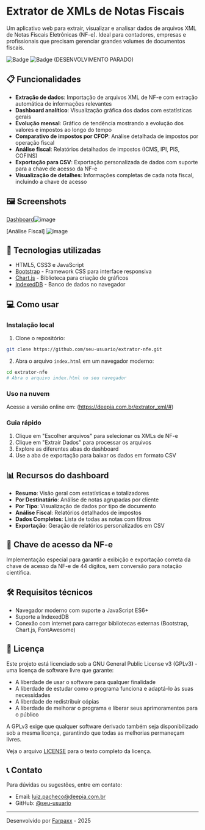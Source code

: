 # Extrator de XMLs de Notas Fiscais

Um aplicativo web para extrair, visualizar e analisar dados de arquivos XML de Notas Fiscais Eletrônicas (NF-e). Ideal para contadores, empresas e profissionais que precisam gerenciar grandes volumes de documentos fiscais.

![Badge](https://img.shields.io/badge/Versão-1.0-blue) ![Badge](https://img.shields.io/badge/Licença-GPLv3-green)
(DESENVOLVIMENTO PARADO)

## 📋 Funcionalidades

- **Extração de dados**: Importação de arquivos XML de NF-e com extração automática de informações relevantes
- **Dashboard analítico**: Visualização gráfica dos dados com estatísticas gerais
- **Evolução mensal**: Gráfico de tendência mostrando a evolução dos valores e impostos ao longo do tempo
- **Comparativo de impostos por CFOP**: Análise detalhada de impostos por operação fiscal
- **Análise fiscal**: Relatórios detalhados de impostos (ICMS, IPI, PIS, COFINS)
- **Exportação para CSV**: Exportação personalizada de dados com suporte para a chave de acesso da NF-e
- **Visualização de detalhes**: Informações completas de cada nota fiscal, incluindo a chave de acesso

## 🖼️ Screenshots

[Dashboard](https://via.placeholder.com/800x400?text=Dashboard+do+Extrator+de+NFe)![image](https://github.com/user-attachments/assets/8d40f354-f84c-4ae0-ae59-388acb79d2fa)

[Análise Fiscal]
![image](https://github.com/user-attachments/assets/345ce12a-465e-4c9e-bea3-116fc8c75c07)


## 🚀 Tecnologias utilizadas

- HTML5, CSS3 e JavaScript
- [Bootstrap](https://getbootstrap.com/) - Framework CSS para interface responsiva
- [Chart.js](https://www.chartjs.org/) - Biblioteca para criação de gráficos
- [IndexedDB](https://developer.mozilla.org/en-US/docs/Web/API/IndexedDB_API) - Banco de dados no navegador

## 💻 Como usar

### Instalação local

1. Clone o repositório:
```bash
git clone https://github.com/seu-usuario/extrator-nfe.git
```

2. Abra o arquivo `index.html` em um navegador moderno:
```bash
cd extrator-nfe
# Abra o arquivo index.html no seu navegador
```

### Uso na nuvem

Acesse a versão online em: (https://deepia.com.br/extrator_xml/#)

### Guia rápido

1. Clique em "Escolher arquivos" para selecionar os XMLs de NF-e
2. Clique em "Extrair Dados" para processar os arquivos
3. Explore as diferentes abas do dashboard
4. Use a aba de exportação para baixar os dados em formato CSV

## 📊 Recursos do dashboard

- **Resumo**: Visão geral com estatísticas e totalizadores
- **Por Destinatário**: Análise de notas agrupadas por cliente
- **Por Tipo**: Visualização de dados por tipo de documento
- **Análise Fiscal**: Relatórios detalhados de impostos
- **Dados Completos**: Lista de todas as notas com filtros
- **Exportação**: Geração de relatórios personalizados em CSV

## 🔑 Chave de acesso da NF-e

Implementação especial para garantir a exibição e exportação correta da chave de acesso da NF-e de 44 dígitos, sem conversão para notação científica.

## 🛠️ Requisitos técnicos

- Navegador moderno com suporte a JavaScript ES6+
- Suporte a IndexedDB
- Conexão com internet para carregar bibliotecas externas (Bootstrap, Chart.js, FontAwesome)

## 📄 Licença

Este projeto está licenciado sob a GNU General Public License v3 (GPLv3) - uma licença de software livre que garante:

- A liberdade de usar o software para qualquer finalidade
- A liberdade de estudar como o programa funciona e adaptá-lo às suas necessidades
- A liberdade de redistribuir cópias
- A liberdade de melhorar o programa e liberar seus aprimoramentos para o público

A GPLv3 exige que qualquer software derivado também seja disponibilizado sob a mesma licença, garantindo que todas as melhorias permaneçam livres.

Veja o arquivo [LICENSE](LICENSE) para o texto completo da licença.

## 📞 Contato

Para dúvidas ou sugestões, entre em contato:
- Email: [luiz.pacheco@deepia.com.br](mailto:luiz.pacheco@deepia.com.br)
- GitHub: [@seu-usuario](https://github.com/farpaxx)

---

Desenvolvido por [Farpaxx](https://github.com/farpaxx) - 2025
